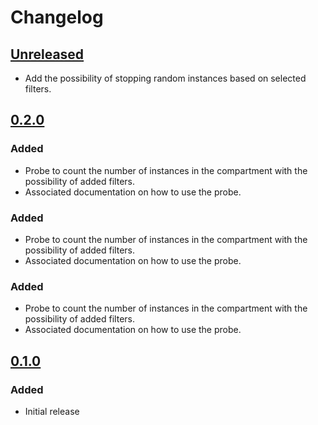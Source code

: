 # Changelog

## [Unreleased][]

[Unreleased]: https://github.com/chaostoolkit-incubator/chaostoolkit-oci/compare/0.2.0...HEAD

- Add the possibility of stopping random instances based on selected filters.

## [0.2.0][]

[0.2.0]: https://github.com/chaostoolkit-incubator/chaostoolkit-oci/compare/0.1.0...0.2.0

### Added

-   Probe to count the number of instances in the compartment with the possibility of added filters.
-   Associated documentation on how to use the probe.

### Added

-   Probe to count the number of instances in the compartment with the possibility of added filters.
-   Associated documentation on how to use the probe.

### Added

-   Probe to count the number of instances in the compartment with the possibility of added filters.
-   Associated documentation on how to use the probe.

## [0.1.0][]

[0.1.0]: https://github.com/chaostoolkit-incubator/chaostoolkit-oci/tree/0.1.0

### Added

-   Initial release
